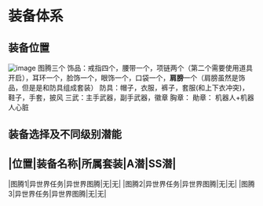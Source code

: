 # 装备体系
## 装备位置
![image](https://user-images.githubusercontent.com/6283866/159213805-abaa4f4b-a477-4915-a743-168cd0f1e522.png)
图腾三个
饰品：戒指四个，腰带一个，项链两个（第二个需要使用道具开启），耳环一个，脸饰一个，眼饰一个，口袋一个，**肩膀**一个（肩膀虽然是饰品，但是是和防具组成套装）
防具：帽子，衣服，裤子，套服(和上下衣冲突)，鞋子，手套，披风
三武：主手武器，副手武器，徽章
胸章：
勛章：
机器人+机器人心脏
## 装备选择及不同级别潜能
|位置|装备名称|所属套装|A潜|SS潜|
----------------------------------
|图腾1|异世界任务|异世界图腾|无|无|
|图腾2|异世界任务|异世界图腾|无|无|
|图腾3|异世界任务|异世界图腾|无|无|
## 

